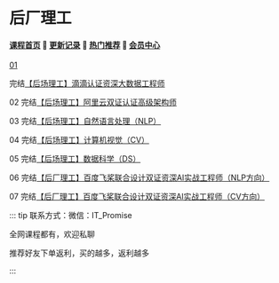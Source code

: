 # 后厂理工

#### [**课程首页**](../index.md) 💖 [**更新记录**](./gxjl-2023.md) 💖 [**热门推荐**](./rmtj.md) 💖 [**会员中心**](./vip.md)

[01](https://www.keedu.cn/course/view?id=68872) 

完结[【后场理工】滴滴认证资深大数据工程师](https://www.keedu.cn/course/view?id=68872)

02 完结[【后场理工】阿里云双证认证高级架构师](https://www.keedu.cn/course/view?id=68872)

03 完结[【后场理工】自然语言处理（NLP）](https://www.keedu.cn/course/view?id=68872)

04 完结[【后场理工】计算机视觉（CV）](https://www.keedu.cn/course/view?id=68872)

05 完结[【后场理工】数据科学（DS）](https://www.keedu.cn/course/view?id=68872)

06 完结[【后厂理工】百度飞桨联合设计双证资深AI实战工程师（NLP方向）](https://www.keedu.cn/course/view?id=68872)

07 完结[【后厂理工】百度飞桨联合设计双证资深AI实战工程师（CV方向）](https://www.houchangtech.com/techCases/techCases.html)



::: tip
联系方式：微信：IT_Promise

全网课程都有，欢迎私聊

推荐好友下单返利，买的越多，返利越多

:::

